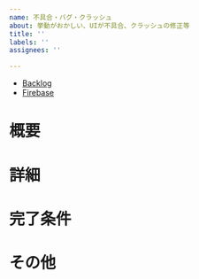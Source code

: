 ```yaml
---
name: 不具合・バグ・クラッシュ
about: 挙動がおかしい、UIが不具合、クラッシュの修正等
title: ''
labels: ''
assignees: ''

---
```


- [Backlog]()
- [Firebase]()

# 概要



# 詳細



# 完了条件

<!--
- [ ] 「こういう動作になったら完了」求人一覧の画像が正しい画像比率で表示されている。
-->

# その他
